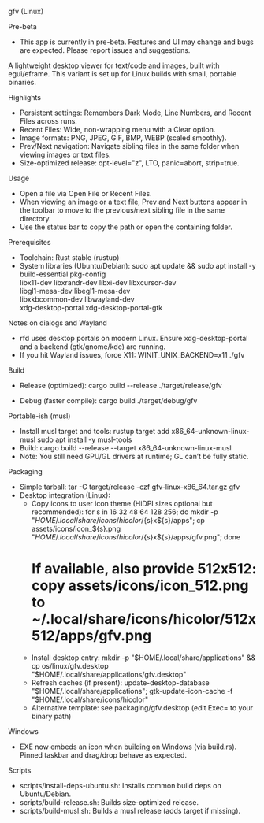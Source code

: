 gfv (Linux)

Pre-beta
- This app is currently in pre-beta. Features and UI may change and bugs are expected. Please report issues and suggestions.

A lightweight desktop viewer for text/code and images, built with egui/eframe. This variant is set up for Linux builds with small, portable binaries.

Highlights
- Persistent settings: Remembers Dark Mode, Line Numbers, and Recent Files across runs.
- Recent Files: Wide, non-wrapping menu with a Clear option.
- Image formats: PNG, JPEG, GIF, BMP, WEBP (scaled smoothly).
- Prev/Next navigation: Navigate sibling files in the same folder when viewing images or text files.
- Size-optimized release: opt-level="z", LTO, panic=abort, strip=true.

Usage
- Open a file via Open File or Recent Files.
- When viewing an image or a text file, Prev and Next buttons appear in the toolbar to move to the previous/next sibling file in the same directory.
- Use the status bar to copy the path or open the containing folder.

Prerequisites
- Toolchain: Rust stable (rustup)
- System libraries (Ubuntu/Debian):
  sudo apt update && sudo apt install -y \
    build-essential pkg-config \
    libx11-dev libxrandr-dev libxi-dev libxcursor-dev \
    libgl1-mesa-dev libegl1-mesa-dev \
    libxkbcommon-dev libwayland-dev \
    xdg-desktop-portal xdg-desktop-portal-gtk

Notes on dialogs and Wayland
- rfd uses desktop portals on modern Linux. Ensure xdg-desktop-portal and a backend (gtk/gnome/kde) are running.
- If you hit Wayland issues, force X11: WINIT_UNIX_BACKEND=x11 ./gfv

Build
- Release (optimized):
  cargo build --release
  ./target/release/gfv

- Debug (faster compile):
  cargo build
  ./target/debug/gfv

Portable-ish (musl)
- Install musl target and tools:
  rustup target add x86_64-unknown-linux-musl
  sudo apt install -y musl-tools
- Build:
  cargo build --release --target x86_64-unknown-linux-musl
- Note: You still need GPU/GL drivers at runtime; GL can’t be fully static.

Packaging
- Simple tarball:
  tar -C target/release -czf gfv-linux-x86_64.tar.gz gfv
 - Desktop integration (Linux):
   - Copy icons to user icon theme (HiDPI sizes optional but recommended):
     for s in 16 32 48 64 128 256; do mkdir -p "$HOME/.local/share/icons/hicolor/${s}x${s}/apps"; cp assets/icons/icon_${s}.png "$HOME/.local/share/icons/hicolor/${s}x${s}/apps/gfv.png"; done
     # If available, also provide 512x512: copy assets/icons/icon_512.png to ~/.local/share/icons/hicolor/512x512/apps/gfv.png
   - Install desktop entry:
     mkdir -p "$HOME/.local/share/applications" && cp os/linux/gfv.desktop "$HOME/.local/share/applications/gfv.desktop"
   - Refresh caches (if present): update-desktop-database "$HOME/.local/share/applications"; gtk-update-icon-cache -f "$HOME/.local/share/icons/hicolor"
   - Alternative template: see packaging/gfv.desktop (edit Exec= to your binary path)

Windows
- EXE now embeds an icon when building on Windows (via build.rs). Pinned taskbar and drag/drop behave as expected.

Scripts
- scripts/install-deps-ubuntu.sh: Installs common build deps on Ubuntu/Debian.
- scripts/build-release.sh: Builds size-optimized release.
- scripts/build-musl.sh: Builds a musl release (adds target if missing).
